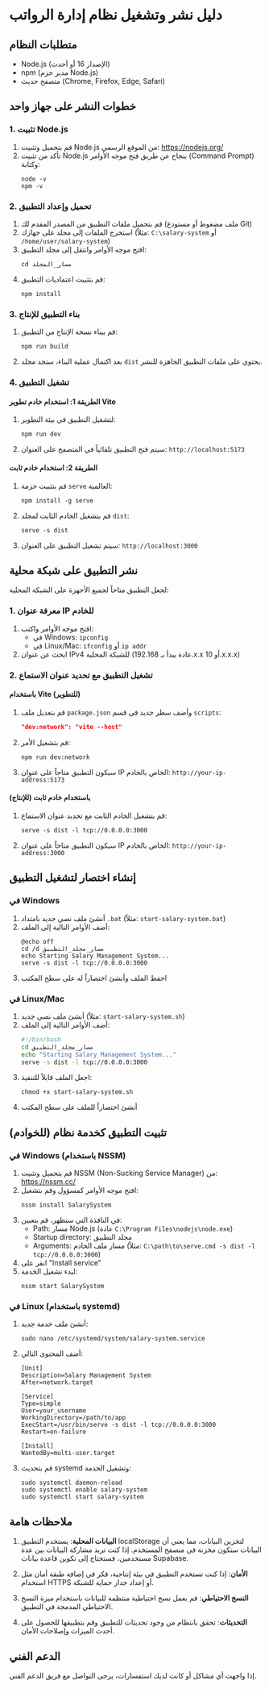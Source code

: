 # دليل نشر وتشغيل نظام إدارة الرواتب

## متطلبات النظام

- Node.js (الإصدار 16 أو أحدث)
- npm (مدير حزم Node.js)
- متصفح حديث (Chrome, Firefox, Edge, Safari)

## خطوات النشر على جهاز واحد

### 1. تثبيت Node.js

1. قم بتحميل وتثبيت Node.js من الموقع الرسمي: https://nodejs.org/
2. تأكد من تثبيت Node.js بنجاح عن طريق فتح موجه الأوامر (Command Prompt) وكتابة:
   ```
   node -v
   npm -v
   ```

### 2. تحميل وإعداد التطبيق

1. قم بتحميل ملفات التطبيق من المصدر المقدم لك (ملف مضغوط أو مستودع Git)
2. استخرج الملفات إلى مجلد على جهازك (مثلاً: `C:\salary-system` أو `/home/user/salary-system`)
3. افتح موجه الأوامر وانتقل إلى مجلد التطبيق:
   ```
   cd مسار_المجلد
   ```
4. قم بتثبيت اعتماديات التطبيق:
   ```
   npm install
   ```

### 3. بناء التطبيق للإنتاج

1. قم ببناء نسخة الإنتاج من التطبيق:
   ```
   npm run build
   ```
2. بعد اكتمال عملية البناء، ستجد مجلد `dist` يحتوي على ملفات التطبيق الجاهزة للنشر.

### 4. تشغيل التطبيق

#### الطريقة 1: استخدام خادم تطوير Vite

1. لتشغيل التطبيق في بيئة التطوير:
   ```
   npm run dev
   ```
2. سيتم فتح التطبيق تلقائياً في المتصفح على العنوان: `http://localhost:5173`

#### الطريقة 2: استخدام خادم ثابت

1. قم بتثبيت حزمة `serve` العالمية:
   ```
   npm install -g serve
   ```
2. قم بتشغيل الخادم الثابت لمجلد `dist`:
   ```
   serve -s dist
   ```
3. سيتم تشغيل التطبيق على العنوان: `http://localhost:3000`

## نشر التطبيق على شبكة محلية

لجعل التطبيق متاحاً لجميع الأجهزة على الشبكة المحلية:

### 1. معرفة عنوان IP للخادم

1. افتح موجه الأوامر واكتب:
   - في Windows: `ipconfig`
   - في Linux/Mac: `ifconfig` أو `ip addr`
2. ابحث عن عنوان IPv4 للشبكة المحلية (عادة يبدأ بـ 192.168.x.x أو 10.x.x.x)

### 2. تشغيل التطبيق مع تحديد عنوان الاستماع

#### باستخدام Vite (للتطوير)

1. قم بتعديل ملف `package.json` وأضف سطر جديد في قسم `scripts`:
   ```json
   "dev:network": "vite --host"
   ```
2. قم بتشغيل الأمر:
   ```
   npm run dev:network
   ```
3. سيكون التطبيق متاحاً على عنوان IP الخاص بالخادم: `http://your-ip-address:5173`

#### باستخدام خادم ثابت (للإنتاج)

1. قم بتشغيل الخادم الثابت مع تحديد عنوان الاستماع:
   ```
   serve -s dist -l tcp://0.0.0.0:3000
   ```
2. سيكون التطبيق متاحاً على عنوان IP الخاص بالخادم: `http://your-ip-address:3000`

## إنشاء اختصار لتشغيل التطبيق

### في Windows

1. أنشئ ملف نصي جديد بامتداد `.bat` (مثلاً: `start-salary-system.bat`)
2. أضف الأوامر التالية إلى الملف:
   ```batch
   @echo off
   cd /d مسار_مجلد_التطبيق
   echo Starting Salary Management System...
   serve -s dist -l tcp://0.0.0.0:3000
   ```
3. احفظ الملف وأنشئ اختصاراً له على سطح المكتب

### في Linux/Mac

1. أنشئ ملف نصي جديد (مثلاً: `start-salary-system.sh`)
2. أضف الأوامر التالية إلى الملف:
   ```bash
   #!/bin/bash
   cd مسار_مجلد_التطبيق
   echo "Starting Salary Management System..."
   serve -s dist -l tcp://0.0.0.0:3000
   ```
3. اجعل الملف قابلاً للتنفيذ:
   ```
   chmod +x start-salary-system.sh
   ```
4. أنشئ اختصاراً للملف على سطح المكتب

## تثبيت التطبيق كخدمة نظام (للخوادم)

### في Windows (باستخدام NSSM)

1. قم بتحميل وتثبيت NSSM (Non-Sucking Service Manager) من: https://nssm.cc/
2. افتح موجه الأوامر كمسؤول وقم بتشغيل:
   ```
   nssm install SalarySystem
   ```
3. في النافذة التي ستظهر، قم بتعيين:
   - Path: مسار Node.js (عادة `C:\Program Files\nodejs\node.exe`)
   - Startup directory: مجلد التطبيق
   - Arguments: مسار ملف الخادم (مثلاً: `C:\path\to\serve.cmd -s dist -l tcp://0.0.0.0:3000`)
4. انقر على "Install service"
5. لبدء تشغيل الخدمة:
   ```
   nssm start SalarySystem
   ```

### في Linux (باستخدام systemd)

1. أنشئ ملف خدمة جديد:
   ```
   sudo nano /etc/systemd/system/salary-system.service
   ```
2. أضف المحتوى التالي:
   ```
   [Unit]
   Description=Salary Management System
   After=network.target

   [Service]
   Type=simple
   User=your_username
   WorkingDirectory=/path/to/app
   ExecStart=/usr/bin/serve -s dist -l tcp://0.0.0.0:3000
   Restart=on-failure

   [Install]
   WantedBy=multi-user.target
   ```
3. قم بتحديث systemd وتشغيل الخدمة:
   ```
   sudo systemctl daemon-reload
   sudo systemctl enable salary-system
   sudo systemctl start salary-system
   ```

## ملاحظات هامة

1. **البيانات المحلية**: يستخدم التطبيق localStorage لتخزين البيانات، مما يعني أن البيانات ستكون مخزنة في متصفح المستخدم. إذا كنت تريد مشاركة البيانات بين عدة مستخدمين، فستحتاج إلى تكوين قاعدة بيانات Supabase.

2. **الأمان**: إذا كنت تستخدم التطبيق في بيئة إنتاجية، فكر في إضافة طبقة أمان مثل استخدام HTTPS أو إعداد جدار حماية للشبكة.

3. **النسخ الاحتياطي**: قم بعمل نسخ احتياطية منتظمة للبيانات باستخدام ميزة النسخ الاحتياطي المدمجة في التطبيق.

4. **التحديثات**: تحقق بانتظام من وجود تحديثات للتطبيق وقم بتطبيقها للحصول على أحدث الميزات وإصلاحات الأمان.

## الدعم الفني

إذا واجهت أي مشاكل أو كانت لديك استفسارات، يرجى التواصل مع فريق الدعم الفني.
